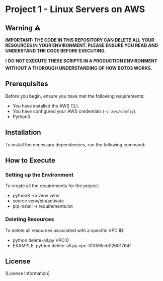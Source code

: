 # Project 1 - Linux Servers on AWS

## Warning :warning:
**IMPORTANT: THE CODE IN THIS REPOSITORY CAN DELETE ALL YOUR RESOURCES IN YOUR ENVIRONMENT. PLEASE ENSURE YOU READ AND UNDERSTAND THE CODE BEFORE EXECUTING.**

:exclamation: **DO NOT EXECUTE THESE SCRIPTS IN A PRODUCTION ENVIRONMENT WITHOUT A THOROUGH UNDERSTANDING OF HOW BOTO3 WORKS.**

## Prerequisites

Before you begin, ensure you have met the following requirements:
- You have installed the AWS CLI.
- You have configured your AWS credentials (`~/.aws/config`).
- Python3

## Installation

To install the necessary dependencies, run the following command:


## How to Execute

### Setting up the Environment

To create all the requirements for the project:
- python3  -m venv venv
- source venv/bin/activate
- pip install -r requirements.txt


### Deleting Resources

To delete all resources associated with a specific VPC ID:
- python delete-all.py  VPCID
- EXAMPLE: python delete-all.py  vpc-0f0595cb02601764f

## License

[License Information]

